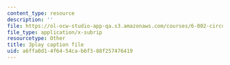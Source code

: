 ```yaml
---
content_type: resource
description: ''
file: https://ol-ocw-studio-app-qa.s3.amazonaws.com/courses/6-002-circuits-and-electronics-spring-2007/a6ffa0d14f6454cab6f388f257476419_TXJIhDHtHSI.vtt
file_type: application/x-subrip
resourcetype: Other
title: 3play caption file
uid: a6ffa0d1-4f64-54ca-b6f3-88f257476419
---
```

